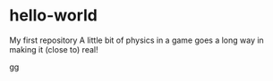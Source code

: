 # hello-world
My first repository
A little bit of physics in a game goes a long way in making it (close to) real!

gg

